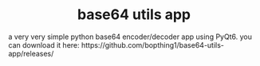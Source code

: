 <h1 align="center">base64 utils app</h1>
a very very simple python base64 encoder/decoder app using PyQt6. you can download it here: https://github.com/bopthing1/base64-utils-app/releases/ 



